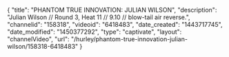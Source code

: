 {
    "title": "PHANTOM TRUE INNOVATION: JULIAN WILSON",
    "description": "Julian Wilson \/\/ Round 3, Heat 11 \/\/ 9.10 \/\/ blow-tail air reverse.",
    "channelid": "158318",
    "videoid": "6418483",
    "date_created": "1443717745",
    "date_modified": "1450377292",
    "type": "captivate",
    "layout": "channelVideo",
    "url": "\/hurley\/phantom-true-innovation-julian-wilson\/158318-6418483"
}